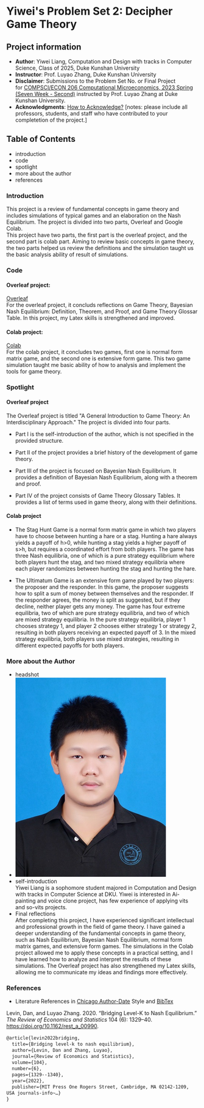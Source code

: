 # Yiwei's Problem Set 2: Decipher Game Theory
## Project information
- **Author**: Yiwei Liang, Computation and Design with tracks in Computer Science, Class of 2025, Duke Kunshan University
- **Instructor**: Prof. Luyao Zhang, Duke Kunshan University
- **Disclaimer**: Submissions to the Problem Set No. or Final Project for [COMPSCI/ECON 206 Computational Microeconomics, 2023 Spring (Seven Week - Second)](https://ce.pubpub.org/) instructed by Prof. Luyao Zhang at Duke Kunshan University.
- **Acknowledgments**: [How to Acknowledge?](https://www.scribbr.co.uk/thesis-dissertation/acknowledgements/)
[notes: please include all professors, students, and staff who have contributed to your completetion of the project.]

## Table of Contents
- introduction
- code
- spotlight
- more about the author
- references
### Introduction
This project is a review of fundamental concepts in game theory and includes simulations of typical games and an elaboration on the Nash Equilibrium. The project is divided into two parts, Overleaf and Google Colab.<br>
This project have two parts, the first part is the overleaf project, and the second part is colab part. Aiming to review basic concepts in game theory, the two parts helped us review the definitions and the simulation taught us the basic analysis ability of result of simulations.
### Code
#### Overleaf project:
[Overleaf](https://github.com/Rising-Stars-by-Sunshine/CS-ECON206_Yiwei_Liang_PS2/blob/62e5a230e61bc75f3cbb773537f4daa02539daa4/code/CSECON206_ProblemSet2_Spring2023-Yiwei.zip)<br>
For the overleaf project, it concluds reflections on Game Theory,  Bayesian Nash Equilibrium: Definition, Theorem, and Proof, and Game Theory Glossar Table. In this project, my Latex skills is strengthened and improved.
#### Colab project:
[Colab](https://github.com/Rising-Stars-by-Sunshine/CS-ECON206_Yiwei_Liang_PS2/blob/8e404371a3078e7e7f81886e25504b1c00f55f37/code/PS2.ipynb)<br>
For the colab project, it concludes two games, first one is normal form matrix game, and the second one is extensive form game. This two game simulation taught me basic ability of how to analysis and implement the tools for game theory.
### Spotlight
#### Overleaf project 
The Overleaf project is titled "A General Introduction to Game Theory: An Interdisciplinary Approach." The project is divided into four parts.

- Part I is the self-introduction of the author, which is not specified in the provided structure.

- Part II of the project provides a brief history of the development of game theory.

- Part III of the project is focused on Bayesian Nash Equilibrium. It provides a definition of Bayesian Nash Equilibrium, along with a theorem and proof.

- Part IV of the project consists of Game Theory Glossary Tables. It provides a list of terms used in game theory, along with their definitions.
#### Colab project
- The Stag Hunt Game is a normal form matrix game in which two players have to choose between hunting a hare or a stag. Hunting a hare always yields a payoff of h>0, while hunting a stag yields a higher payoff of s>h, but requires a coordinated effort from both players. The game has three Nash equilibria, one of which is a pure strategy equilibrium where both players hunt the stag, and two mixed strategy equilibria where each player randomizes between hunting the stag and hunting the hare.

- The Ultimatum Game is an extensive form game played by two players: the proposer and the responder. In this game, the proposer suggests how to split a sum of money between themselves and the responder. If the responder agrees, the money is split as suggested, but if they decline, neither player gets any money. The game has four extreme equilibria, two of which are pure strategy equilibria, and two of which are mixed strategy equilibria. In the pure strategy equilibria, player 1 chooses strategy 1, and player 2 chooses either strategy 1 or strategy 2, resulting in both players receiving an expected payoff of 3. In the mixed strategy equilibria, both players use mixed strategies, resulting in different expected payoffs for both players.

### More about the Author
- headshot
- ![Yiwei](Yiwei.jpg)
- self-introduction<br>
Yiwei Liang is a sophomore student majored in Computation and Design with tracks in Computer Science at DKU. Yiwei is interested in Ai-painting and voice clone project, has few experience of applying vits and so-vits projects.
- Final reflections <br>
After completing this project, I have experienced significant intellectual and professional growth in the field of game theory. I have gained a deeper understanding of the fundamental concepts in game theory, such as Nash Equilibrium, Bayesian Nash Equilibrium, normal form matrix games, and extensive form games. The simulations in the Colab project allowed me to apply these concepts in a practical setting, and I have learned how to analyze and interpret the results of these simulations. The Overleaf project has also strengthened my Latex skills, allowing me to communicate my ideas and findings more effectively.

### References

- Literature References in [Chicago Author-Date](https://www.chicagomanualofstyle.org/tools_citationguide/citation-guide-2.html) Style and [BibTex](https://scholar.google.com/) 

Levin, Dan, and Luyao Zhang. 2020. “Bridging Level-K to Nash Equilibrium.” *The Review of Economics and Statistics* 104 (6): 1329–40. https://doi.org/10.1162/rest_a_00990.

```
@article{levin2022bridging,
  title={Bridging level-k to nash equilibrium},
  author={Levin, Dan and Zhang, Luyao},
  journal={Review of Economics and Statistics},
  volume={104},
  number={6},
  pages={1329--1340},
  year={2022},
  publisher={MIT Press One Rogers Street, Cambridge, MA 02142-1209, USA journals-info~…}
}
```


